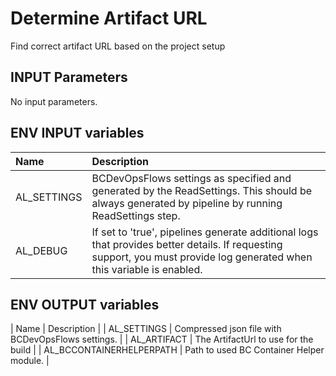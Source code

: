 # Determine Artifact URL

Find correct artifact URL based on the project setup

## INPUT Parameters

No input parameters.

## ENV INPUT variables

| Name                  | Description |
| :--                   | :-- |
| AL_SETTINGS           | BCDevOpsFlows settings as specified and generated by the ReadSettings. This should be always generated by pipeline by running ReadSettings step. |
| AL_DEBUG | If set to 'true', pipelines generate additional logs that provides better details. If requesting support, you must provide log generated when this variable is enabled. |

## ENV OUTPUT variables

| Name | Description |
| AL_SETTINGS       | Compressed json file with BCDevOpsFlows settings.     |
| AL_ARTIFACT | The ArtifactUrl to use for the build |
| AL_BCCONTAINERHELPERPATH  | Path to used BC Container Helper module.  |